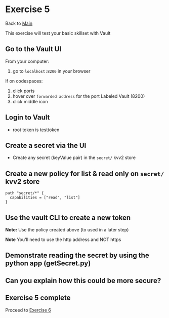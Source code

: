 # Exercise 5

Back to [Main](../README.md)

This exercise will test your basic skillset with Vault

## Go to the Vault UI

From your computer:

1. go to `localhost:8200` in your browser

If on codespaces:

1. click ports
1. hover over `forwarded address` for the port Labeled Vault (8200)
1. click middle icon

## Login to Vault

- root token is testtoken

## Create a secret via the UI

- Create any secret (keyValue pair) in the `secret/` kvv2 store

## Create a new policy for list & read only on `secret/` kvv2 store

```hcl
path "secret/*" {
  capabilities = ["read", "list"]
}
```

## Use the vault CLI to create a new token

**Note:** Use the policy created above (to used in a later step)

**Note** You'll need to use the http address and NOT https

## Demonstrate reading the secret by using the python app (getSecret.py)

## Can you explain how this could be more secure?

## Exercise 5 complete

Proceed to [Exercise 6](../exercise6/README.md)